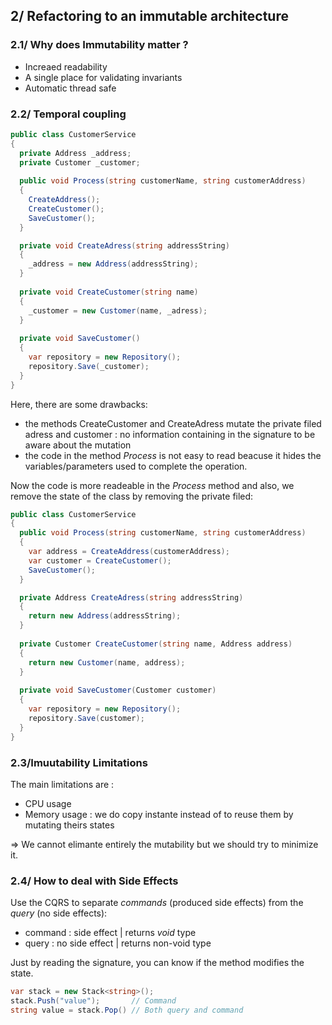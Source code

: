 ## 2/ Refactoring to an immutable architecture

### 2.1/ Why does Immutability matter ?

- Increaed readability  
- A single place for validating invariants  
- Automatic thread safe 

### 2.2/ Temporal coupling

```cs
public class CustomerService
{
  private Address _address;
  private Customer _customer;
  
  public void Process(string customerName, string customerAddress)
  {
    CreateAddress();
    CreateCustomer();
    SaveCustomer();
  }

  private void CreateAdress(string addressString)
  {
    _address = new Address(addressString);    
  }
  
  private void CreateCustomer(string name)
  {
    _customer = new Customer(name, _adress);
  }
  
  private void SaveCustomer()
  {
    var repository = new Repository();
    repository.Save(_customer);
  }
}
```

Here, there are some drawbacks:
- the methods CreateCustomer and CreateAdress mutate the private filed adress and customer : no information containing in the signature to be aware about the mutation
- the code in the method _Process_ is not easy to read beacuse it hides the variables/parameters used to complete the operation.  

Now the code is more readeable in the _Process_ method and also, we remove the state of the class by removing the private filed:

```cs
public class CustomerService
{  
  public void Process(string customerName, string customerAddress)
  {
    var address = CreateAddress(customerAddress);
    var customer = CreateCustomer();
    SaveCustomer();
  }

  private Address CreateAdress(string addressString)
  {
    return new Address(addressString);    
  }
  
  private Customer CreateCustomer(string name, Address address)
  {
    return new Customer(name, address);
  }
  
  private void SaveCustomer(Customer customer)
  {
    var repository = new Repository();
    repository.Save(customer);
  }
}
```

### 2.3/Imuutability Limitations  

The main limitations are :
- CPU usage  
- Memory usage : we do copy instante instead of to reuse them by mutating theirs states  

=> We cannot elimante entirely the mutability but we should try to minimize it.

### 2.4/ How to deal with Side Effects

Use the CQRS to separate _commands_ (produced side effects) from the _query_ (no side effects):  
- command : side effect | returns _void_ type  
- query : no side effect | returns non-void type  

Just by reading the signature, you can know if the method modifies the state.



```cs
var stack = new Stack<string>();
stack.Push("value");       // Command
string value = stack.Pop() // Both query and command

```

